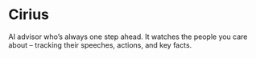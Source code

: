 # Cirius
AI advisor who’s always one step ahead. It watches the people you care about – tracking their speeches, actions, and key facts.
